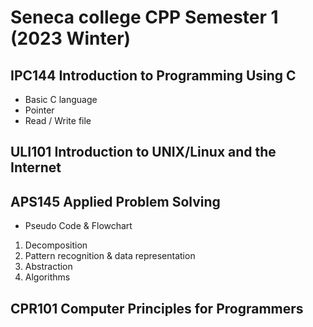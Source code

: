 # Seneca college CPP Semester 1 (2023 Winter)

## IPC144   Introduction to Programming Using C

- Basic C language
- Pointer
- Read / Write file

## ULI101   Introduction to UNIX/Linux and the Internet

## APS145   Applied Problem Solving

- Pseudo Code & Flowchart

1. Decomposition
2. Pattern recognition & data representation
3. Abstraction
4. Algorithms

## CPR101   Computer Principles for Programmers
